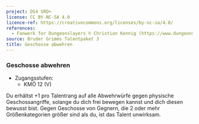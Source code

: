 ```yaml
---
project: DS4 SRD+
license: CC BY-NC-SA 4.0
licence-ref: https://creativecommons.org/licenses/by-nc-sa/4.0/
references: 
  - Fanwerk for Dungeonslayers © Christian Kennig (https://www.dungeonslayers.net/)
source: Bruder Grimms Talentpaket 3
title: Geschosse abwehren
---
```


### Geschosse abwehren

- Zugangsstufen:
  - KMÖ 12 (V)

Du erhältst +1 pro Talentrang auf alle Abwehrwürfe gegen physische Geschossangriffe, solange du dich frei bewegen kannst und dich diesen bewusst bist. Gegen Geschosse von Gegnern, die 2 oder mehr Größenkategorien größer sind als du, ist das Talent unwirksam.

